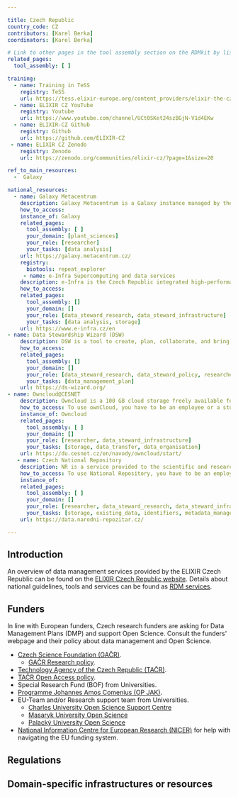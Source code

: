 ```yaml
---

title: Czech Republic
country_code: CZ
contributors: [Karel Berka]
coordinators: [Karel Berka]

# Link to other pages in the tool assembly section on the RDMkit by listing the page_id 
related_pages:
  tool_assembly: [ ]

training:
  - name: Training in TeSS
    registry: TeSS
    url: https://tess.elixir-europe.org/content_providers/elixir-the-czech-republic-node
  - name: ELIXIR CZ YouTube
    registry: Youtube
    url: https://www.youtube.com/channel/UCt0SKet24szBGjN-V1d4EKw
  - name: ELIXIR-CZ Github
    registry: Github
    url: https://github.com/ELIXIR-CZ
 - name: ELIXIR CZ Zenodo
    registry: Zenodo
    url: https://zenodo.org/communities/elixir-cz/?page=1&size=20

ref_to_main_resources: 
  -  Galaxy

national_resources: 
  - name: Galaxy Metacentrum
    description: Galaxy Metacentrum is a Galaxy instance managed by the Czech ELIXIR node and e-Infra. It provides extra support for [RepeatExplorer](https://repeatexplorer-elixir.cerit-sc.cz/) tool for plant genomic analysis
    how_to_access: 
    instance_of: Galaxy
    related_pages:
      tool_assembly: [ ]
      your_domain: [plant_sciences]
      your_role: [researcher]
      your_tasks: [data analysis]
    url: https://galaxy.metacentrum.cz/
    registry:
      biotools: repeat_explorer
     - name: e-Infra Supercomputing and data services 
    description: e-Infra is the Czech Republic integrated high-performance research computing/data storage environment, providing world-class services to government, industry, and researchers. It also cooperates with European Open Science Cloud (EOSC) implementation in the Czech Republic
    how_to_access:
    related_pages: 
      tool_assembly: []
      your_domain: []
      your_role: [data_steward_research, data_steward_infrastructure]
      your_tasks: [data analysis, storage]
    url: https://www.e-infra.cz/en
- name: Data Stewardship Wizard (DSW)
    description: DSW is a tool to create, plan, collaborate, and bring your data management plans to life.
    how_to_access:
    related_pages: 
      tool_assembly: []
      your_domain: []
      your_role: [data_steward_research, data_steward_policy, researcher]
      your_tasks: [data_management_plan]
    url: https://ds-wizard.org/
- name: Owncloud@CESNET
    description: Owncloud is a 100 GB cloud storage freely available for Czech scientists to manage their data from any research projects 
    how_to_access: To use ownCloud, you have to be an employee or a student of a Czech academic organization. For technical reasons, you have to have an account in eduID.cz.
    instance_of: Owncloud
    related_pages:
      tool_assembly: [ ]
      your_domain: []
      your_role: [researcher, data_steward_infrastructure]
      your_tasks: [storage, data_transfer, data_organisation]
    url: https://du.cesnet.cz/en/navody/owncloud/start/
   - name: Czech National Repository
    description: NR is a service provided to the scientific and research communities in the Czech Republic to store their generated research data together with persistent DOI identifier. NR service is currently under the pilot program. 
    how_to_access: To use National Repository, you have to be an employee or a student of a Czech academic organization. For technical reasons, you have to have an account in eduID.cz and if you want to upload .
    instance_of: 
    related_pages:
      tool_assembly: [ ]
      your_domain: []
      your_role: [researcher, data_steward_research, data_steward_infrastructure]
      your_tasks: [storage, existing_data, identifiers, metadata_management]
    url: https://data.narodni-repozitar.cz/

---
```


## Introduction 
An overview of data management services provided by the ELIXIR Czech Republic can be found on the [ELIXIR Czech Republic website](https://www.elixir-czech.cz/).
Details about national guidelines, tools and services can be found as [RDM services](https://www.elixir-czech.cz/?s=data+management).


## Funders
In line with European funders, Czech research funders are asking for Data Management Plans (DMP) and support Open Science. Consult the funders' webpage and their policy about data management and Open Science.
* [Czech Science Foundation (GAČR)](https://gacr.cz/en/).
  * [GAČR Research policy](https://gacr.cz/en/extracts-from-tender-documents/).
* [Technology Agency of the Czech Republic (TAČR)](https://www.tacr.cz/en/).
* [TAČR Open Access policy](https://www.tacr.cz/en/open-access-in-the-kappa-programme/).
* Special Research Fund (BOF) from Universities.
* [ Programme Johannes Amos Comenius (OP JAK)](https://opjak.cz/en/).
* EU-Team and/or Research support team from Universities.
  * [Charles University Open Science Support Centre](https://openscience.cuni.cz/OSCIEN-1.html)
  * [Masaryk University Open Science](https://openscience.muni.cz/en)
  * [Palacký University Open Science](https://openscience.upol.cz/en/)
* [National Information Centre for European Research (NICER)](https://www.tc.cz/en/offers/national-information-centre-for-european-research) for help with navigating the EU funding system.


## Regulations
<!--- Ethical and legal regulations in the country, committees etc --->

## Domain-specific infrastructures or resources 
<!--- e.g. human data, covid-19. Please, only add domain-specific resources that you think don't fit in the table at the bottom--->
